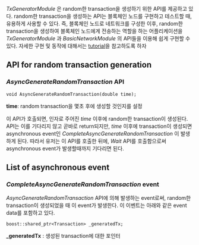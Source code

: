 _TxGeneratorModule_ 은 random한 transaction을 생성하기 위한 API를 제공하고 있다. random한 transaction을 생성하는 API는 블록체인 노드를 구현하고 테스트할 때, 유용하게 사용할 수 있다. 즉, 블록체인 노드로 네트워크를 구성한 이후, random한 transaction을 생성하여 블록체인 노드에게 전송하는 역할을 하는 어플리케이션을 _TxGeneratorModule_ 과 _BasicNetworkModule_ 의 API들을 이용해 쉽게 구현할 수 있다. 자세한 구현 및 동작에 대해서는 [tutorial](https://github.com/kaistshadow/blockchain-sim/wiki/1.-Tutorial-:-Developing-a-simple-network-application-using-BLEEP)을 참고하도록 하자

## API for random transaction generation
### _AsyncGenerateRandomTransaction_ API
```
void AsyncGenerateRandomTransaction(double time);
```
**time**: random transaction을 몇초 후에 생성할 것인지를 설정

이 API가 호출되면, 인자로 주어진 _time_ 이후에 random한 transaction이 생성된다. API는 이를 기다리지 않고 곧바로 return되지만, _time_ 이후에 transaction이 생성되면 asynchronous event인 _CompleteAsyncGenerateRandomTransaction_ 이 발생하게 된다. 따라서 유저는 이 API를 호출한 뒤에, _Wait_ API를 호출함으로써 asynchronous event가 발생할때까지 기다리면 된다.

## List of asynchronous event 

### _CompleteAsyncGenerateRandomTransaction_ event
_AsyncGenerateRandomTransaction_ API에 의해 발생하는 event로써, random한 transaction이 생성되었을 때 이 event가 발생한다. 
이 이벤트는 아래와 같은 event data를 포함하고 있다.
```
boost::shared_ptr<Transaction> _generatedTx;
```
**_generatedTx** : 생성된 transaction에 대한 포인터 

